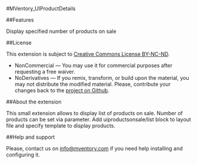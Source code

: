 #MVentory_UIProductDetails

##Features

Display specified number of products on sale

##License

This extension is subject to
[Creative Commons License BY-NC-ND](http://creativecommons.org/licenses/by-nc-nd/4.0/).
* NonCommercial — You may use it for commercial purposes after requesting a free
waiver.
* NoDerivatives — If you remix, transform, or build upon the material, you may
not distribute the modified material. Please, contribute your changes back
to the [project on Github](https://github.com/mVentory/MVentory_UI).

##About the extension

This small extension allows to display list of products on sale. Number of
products can be set via parameter. Add uiproductsonsale/list block to layout
file and specify template to display products.


##Help and support

Please, contact us on info@mventory.com if you need help installing
and configuring it.
